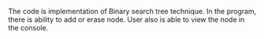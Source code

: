 The code is implementation of Binary search tree technique. In the program, there is ability to add or erase node. User also is able to view the node in the console.
